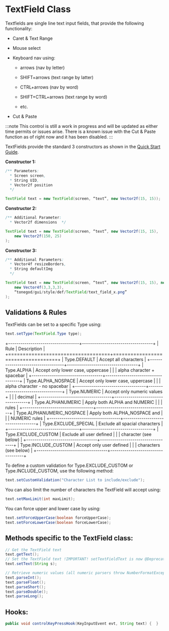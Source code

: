 TextField Class
===============

Textfields are single line text input fields, that provide the following
functionality:

-   Caret & Text Range

-   Mouse select

-   Keyboard nav using:

    -   arrows (nav by letter)

    -   SHIFT+arrows (text range by latter)

    -   CTRL+arrows (nav by word)

    -   SHIFT+CTRL+arrows (text range by word)

    -   etc.

-   Cut & Paste

:::note
This control is still a work in progress and will be updated as either
time permits or issues arise. There is a known issue with the Cut &
Paste function as of right now and it has been disabled.
:::

TextFields provide the standard 3 constructors as shown in the [Quick
Start Guide](../../../jme3/contributions/tonegodgui/quickstart).

**Constructor 1:**

```java
/** Parameters:
  * Screen screen,
  * String UID,
  * Vector2f position
  */

TextField text = new TextField(screen, “text”, new Vector2f(15, 15));
```

**Constructor 2:**

```java
/** Additional Parameter:
  * Vector2f dimensions  */

TextField text = new TextField(screen, “text”, new Vector2f(15, 15),
    new Vector2f(150, 25)
);
```

**Constructor 3:**

```java
/** Additional Parameters:
  * Vector4f resizeBorders,
  * String defaultImg
  */

TextField text = new TextField(screen, “text”, new Vector2f(15, 15), new Vector2f(150, 25),
    new Vector4f(3,3,3,3),
    “tonegod/gui/style/def/TextField/text_field_x.png”
);
```

Validations & Rules
-------------------

TextFields can be set to a specific Type using:

```java
text.setType(TextField.Type type);
```

+-----------------------------------+-----------------------------------+
| Rule                              | Description                       |
+===================================+===================================+
| Type.DEFAULT                      | Accept all characters             |
+-----------------------------------+-----------------------------------+
| Type.ALPHA                        | Accept only lower case, uppercase |
|                                   | alpha character + spacebar        |
+-----------------------------------+-----------------------------------+
| Type.ALPHA\_NOSPACE               | Accept only lower case, uppercase |
|                                   | alpha character - no spacebar     |
+-----------------------------------+-----------------------------------+
| Type.NUMERIC                      | Accept only numeric values +      |
|                                   | decimal                           |
+-----------------------------------+-----------------------------------+
| Type.ALPHANUMERIC                 | Apply both ALPHA and NUMERIC      |
|                                   | rules                             |
+-----------------------------------+-----------------------------------+
| Type.ALPHANUMERIC\_NOSPACE        | Apply both ALPHA\_NOSPACE and     |
|                                   | NUMERIC rules                     |
+-----------------------------------+-----------------------------------+
| Type.EXCLUDE\_SPECIAL             | Exclude all spacial characters    |
+-----------------------------------+-----------------------------------+
| Type.EXCLUDE\_CUSTOM              | Exclude all user defined          |
|                                   | character (see below)             |
+-----------------------------------+-----------------------------------+
| Type.INCLUDE\_CUSTOM              | Accept only user defined          |
|                                   | characters (see below)            |
+-----------------------------------+-----------------------------------+

To define a custom validation for Type.EXCLUDE\_CUSTOM or
Type.INCLUDE\_CUSTOM, use the following method:

```java
text.setCustomValidation("Character List to include/exclude");
```

You can also limit the number of characters the TextField will accept
using:

```java
text.setMaxLimit(int maxLimit);
```

You can force upper and lower case by using:

```java
text.setForceUpperCase(boolean forceUpperCase);
text.setForceLowerCase(boolean forceLowerCase);
```

Methods specific to the TextField class:
----------------------------------------

```java
// Get the TextField text
text.getText();
// Set the TextField text !IMPORTANT! setTextFieldText is now @Deprecated, use the following instead:
text.setText(String s);

// Retrieve numeric values (all numeric parsers throw NumberFormatException
text.parseInt();
text.parseFloat();
text.parseShort();
text.parseDouble();
text.parseLong();
```

Hooks:
------

```java
public void controlKeyPressHook(KeyInputEvent evt, String text) {  }
```
